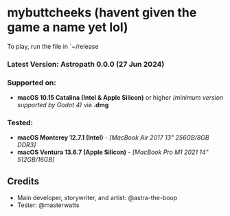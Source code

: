 # mybuttcheeks (havent given the game a name yet lol)

To play, run the file in `~/release

### Latest Version: **Astropath 0.0.0** (27 Jun 2024)

### Supported on: 
- **macOS 10.15 Catalina (Intel & Apple Silicon)** or higher *(minimum version supported by Godot 4)* via **.dmg**

### Tested: 
- **macOS Monterey 12.7.1 (Intel)** - *[MacBook Air 2017 13" 256GB/8GB DDR3]*
- **macOS Ventura 13.6.7 (Apple Silicon)** - *[MacBook Pro M1 2021 14" 512GB/16GB]*



## Credits
- Main developer, storywriter, and artist: @astra-the-boop
- Tester: @masterwatts
